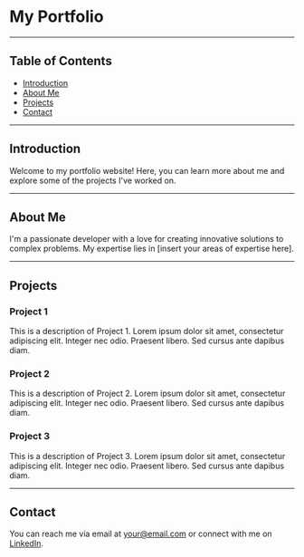 # My Portfolio

---

## Table of Contents

- [Introduction](#introduction)
- [About Me](#about-me)
- [Projects](#projects)
- [Contact](#contact)

---

## Introduction

Welcome to my portfolio website! Here, you can learn more about me and explore some of the projects I've worked on.

---

## About Me

I'm a passionate developer with a love for creating innovative solutions to complex problems. My expertise lies in [insert your areas of expertise here].

---

## Projects

### Project 1

This is a description of Project 1. Lorem ipsum dolor sit amet, consectetur adipiscing elit. Integer nec odio. Praesent libero. Sed cursus ante dapibus diam.

### Project 2

This is a description of Project 2. Lorem ipsum dolor sit amet, consectetur adipiscing elit. Integer nec odio. Praesent libero. Sed cursus ante dapibus diam.

### Project 3

This is a description of Project 3. Lorem ipsum dolor sit amet, consectetur adipiscing elit. Integer nec odio. Praesent libero. Sed cursus ante dapibus diam.

---

## Contact

You can reach me via email at [your@email.com](mailto:your@email.com) or connect with me on [LinkedIn](https://www.linkedin.com/in/yourprofile).

